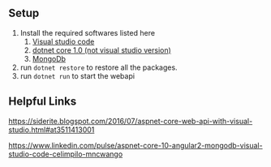 ## Setup

1. Install the required softwares listed here   
    1. [Visual studio code](http://code.visualstudio.com/)
    2. [dotnet core 1.0 (not visual studio version)](http://go.microsoft.com/fwlink/?LinkID=827524)
    3. [MongoDb](https://www.mongodb.com/download-center#community)
2. run `dotnet restore` to restore all the packages.
3. run `dotnet run` to start the webapi


## Helpful Links

https://siderite.blogspot.com/2016/07/aspnet-core-web-api-with-visual-studio.html#at3511413001

https://www.linkedin.com/pulse/aspnet-core-10-angular2-mongodb-visual-studio-code-celimpilo-mncwango
